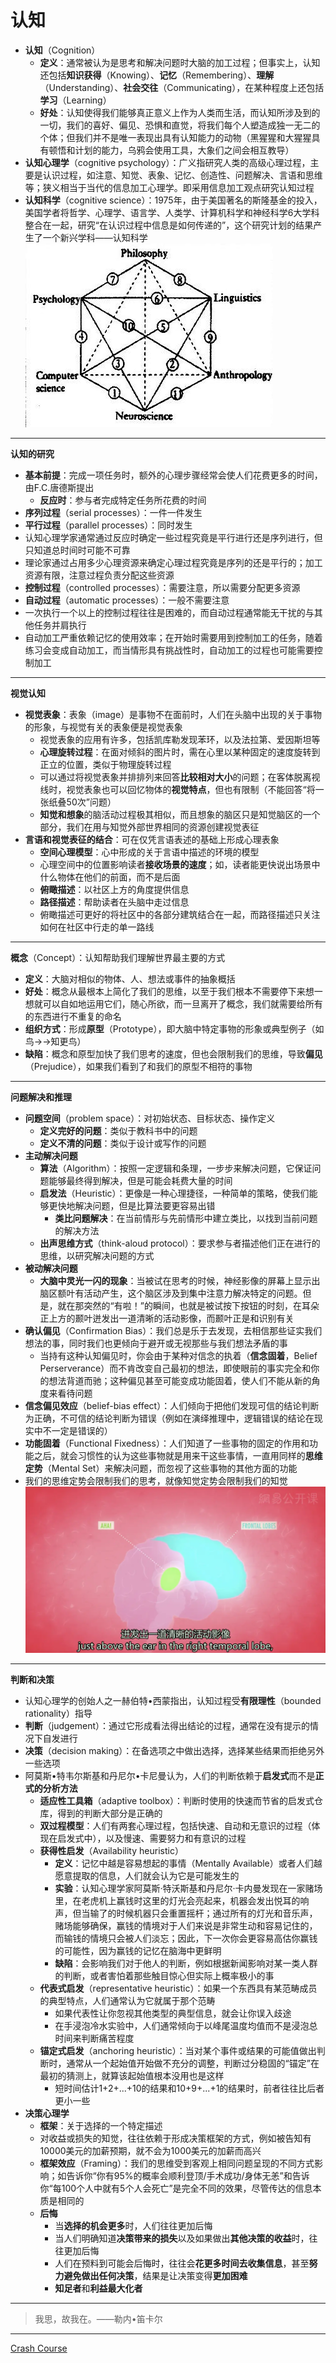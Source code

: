 # 认知
* **认知**（Cognition）
  * **定义**：通常被认为是思考和解决问题时大脑的加工过程；但事实上，认知还包括**知识获得**（Knowing）、**记忆**（Remembering）、**理解**（Understanding）、**社会交往**（Communicating），在某种程度上还包括**学习**（Learning）
  * **好处**：认知使得我们能够真正意义上作为人类而生活，而认知所涉及到的一切，我们的喜好、偏见、恐惧和直觉，将我们每个人塑造成独一无二的个体；但我们并不是唯一表现出具有认知能力的动物（黑猩猩和大猩猩具有顿悟和计划的能力，乌鸦会使用工具，大象们之间会相互教导）
* **认知心理学**（cognitive psychology）：广义指研究人类的高级心理过程，主要是认识过程，如注意、知觉、表象、记忆、创造性、问题解决、言语和思维等；狭义相当于当代的信息加工心理学。即采用信息加工观点研究认知过程
* **认知科学**（cognitive science）：1975年，由于美国著名的斯隆基金的投入，美国学者将哲学、心理学、语言学、人类学、计算机科学和神经科学6大学科整合在一起，研究“在认识过程中信息是如何传递的”，这个研究计划的结果产生了一个新兴学科——认知科学
![](images/cognitive%20science.jpg)
---
**认知的研究**
* **基本前提**：完成一项任务时，额外的心理步骤经常会使人们花费更多的时间，由F.C.唐德斯提出
  * **反应时**：参与者完成特定任务所花费的时间
* **序列过程**（serial processes）：一件一件发生
* **平行过程**（parallel processes）：同时发生
* 认知心理学家通常通过反应时确定一些过程究竟是平行进行还是序列进行，但只知道总时间时可能不可靠
* 理论家通过占用多少心理资源来确定心理过程究竟是序列的还是平行的；加工资源有限，注意过程负责分配这些资源
* **控制过程**（controlled processes）：需要注意，所以需要分配更多资源
* **自动过程**（automatic processes）：一般不需要注意
* 一次执行一个以上的控制过程往往是困难的，而自动过程通常能无干扰的与其他任务并肩执行
* 自动加工严重依赖记忆的使用效率；在开始时需要用到控制加工的任务，随着练习会变成自动加工，而当情形具有挑战性时，自动加工的过程也可能需要控制加工
---
**视觉认知**
* **视觉表象**：表象（image）是事物不在面前时，人们在头脑中出现的关于事物的形象，与视觉有关的表象便是视觉表象
  * 视觉表象的应用有许多，包括凯库勒发现苯环，以及法拉第、爱因斯坦等
  * **心理旋转过程**：在面对倾斜的图片时，需在心里以某种固定的速度旋转到正立的位置，类似于物理旋转过程
  * 可以通过将视觉表象并排排列来回答**比较相对大小**的问题；在客体脱离视线时，视觉表象也可以回忆物体的**视觉特点**，但也有限制（不能回答“将一张纸叠50次”问题）
  * **知觉和想象**的脑活动过程极其相似，而且想象的脑区只是知觉脑区的一个部分，我们在用与知觉外部世界相同的资源创建视觉表征
* **言语和视觉表征的结合**：可在仅凭言语表述的基础上形成心理表象
  * **空间心理模型**：心中形成的关于言语中描述的环境的模型
  * 心理空间中的位置影响读者**接收场景的速度**；如，读者能更快说出场景中什么物体在他们的前面，而不是后面
  * **俯瞰描述**：以社区上方的角度提供信息
  * **路径描述**：帮助读者在头脑中走过信息
  * 俯瞰描述可更好的将社区中的各部分建筑结合在一起，而路径描述只关注如何在社区中行走的单一路线
---

**概念**（Concept）：认知帮助我们理解世界最主要的方式
* **定义**：大脑对相似的物体、人、想法或事件的抽象概括
* **好处**：概念从最根本上简化了我们的思维，以至于我们根本不需要停下来想一想就可以自如地运用它们，随心所欲，而一旦离开了概念，我们就需要给所有的东西进行不重复的命名
* **组织方式**：形成**原型**（Prototype），即大脑中特定事物的形象或典型例子（如鸟→→知更鸟）
* **缺陷**：概念和原型加快了我们思考的速度，但也会限制我们的思维，导致**偏见**（Prejudice），如果我们看到了和我们的原型不相符的事物
---
**问题解决和推理**
* **问题空间**（problem space）：对初始状态、目标状态、操作定义
  * **定义完好的问题**：类似于教科书中的问题
  * **定义不清的问题**：类似于设计或写作的问题
* **主动解决问题**
  * **算法**（Algorithm）：按照一定逻辑和条理，一步步来解决问题，它保证问题能够最终得到解决，但是可能会耗费大量的时间
  * **启发法**（Heuristic）：更像是一种心理捷径，一种简单的策略，使我们能够更快地解决问题，但是比算法要更容易出错
    * **类比问题解决**：在当前情形与先前情形中建立类比，以找到当前问题的解决方法
  * **出声思维方式**（think-aloud protocol）：要求参与者描述他们正在进行的思维，以研究解决问题的方式
* **被动解决问题**
  * **大脑中灵光一闪的现象**：当被试在思考的时候，神经影像的屏幕上显示出脑区额叶有活动产生，这个脑区涉及到集中注意力解决特定的问题。但是，就在那突然的“有啦！”的瞬间，也就是被试按下按钮的时刻，在耳朵正上方的颞叶迸发出一道清晰的活动影像，而颞叶正是和识别有关
* **确认偏见**（Confirmation Bias）：我们总是乐于去发现，去相信那些证实我们想法的事，同时我们也更倾向于避开或无视那些与我们想法矛盾的事
  * 当持有这种认知偏见时，你会由于某种对信念的执着（**信念固着**，Belief Perserverance）而不肯改变自己最初的想法，即使眼前的事实完全和你的想法背道而驰；这种偏见甚至可能变成功能固着，使人们不能从新的角度来看待问题
*  **信念偏见效应**（belief-bias effect）：人们倾向于把他们发现可信的结论判断为正确，不可信的结论判断为错误（例如在演绎推理中，逻辑错误的结论在现实中不一定是错误的）
* **功能固着**（Functional Fixedness）：人们知道了一些事物的固定的作用和功能之后，就会习惯性的认为这些事物就是用来干这些事情，一直用同样的**思维定势**（Mental Set）来解决问题，而忽视了这些事物的其他方面的功能
* 我们的思维定势会限制我们的思考，就像知觉定势会限制我们的知觉
![](images/Problem.png)
---
**判断和决策**
* 认知心理学的创始人之一赫伯特•西蒙指出，认知过程受**有限理性**（bounded rationality）指导
* **判断**（judgement）：通过它形成看法得出结论的过程，通常在没有提示的情况下自发进行
* **决策**（decision making）：在备选项之中做出选择，选择某些结果而拒绝另外一些选项
* 阿莫斯•特韦尔斯基和丹尼尔•卡尼曼认为，人们的判断依赖于**启发式**而不是**正式的分析方法**
  * **适应性工具箱**（adaptive toolbox）：判断时使用的快速而节省的启发式仓库，得到的判断大部分是正确的
  * **双过程模型**：人们有两套心理过程，包括快速、自动和无意识的过程（体现在启发式中），以及慢速、需要努力和有意识的过程
  * **获得性启发**（Availability heuristic）
    * **定义**：记忆中越是容易想起的事情（Mentally Available）或者人们越愿意提取的信息，人们就会认为它是可能发生的
    * **实验**：认知心理学家阿莫斯·特沃斯基和丹尼尔·卡内曼发现在一家赌场里，在老虎机上赢钱时这里的灯光会亮起来，机器会发出悦耳的响声，但当输了的时候机器只会重置摇杆；通过所有的灯光和音乐声，赌场能够确保，赢钱的情境对于人们来说是非常生动和容易记住的，而输钱的情境只会被人们淡忘；因此，下一次你会更容易高估你赢钱的可能性，因为赢钱的记忆在脑海中更鲜明
    * **缺陷**：会影响我们对于他人的判断，例如根据新闻影响对某一类人群的判断，或者害怕着那些触目惊心但实际上概率极小的事
  * **代表式启发**（representative heuristic）：如果一个东西具有某范畴成员的典型特点，人们通常认为它就属于那个范畴
    * 如果代表性让你忽视其他类型的典型信息，就会让你误入歧途
    * 在手浸泡冷水实验中，人们通常倾向于以峰尾温度均值而不是浸泡总时间来判断痛苦程度
  * **锚定式启发**（anchoring heuristic）：当对某个事件或结果的可能值做出判断时，通常从一个起始值开始做不充分的调整，判断过分稳固的“锚定”在最初的猜测上，就算该起始值根本没用也是这样
    * 短时间估计1+2+...+10的结果和10+9+...+1的结果时，前者往往比后者更小一些
* **决策心理学**
  * **框架**：关于选择的一个特定描述
  * 对收益或损失的知觉，往往依赖于形成决策框架的方式，例如被告知有10000美元的加薪预期，就不会为1000美元的加薪而高兴
  * **框架效应**（Framing）：我们的思维受到客观上相同问题呈现的不同方式影响；如告诉你“你有95%的概率会顺利登顶/手术成功/身体无恙”和告诉你“每100个人中就有5个人会死亡”是完全不同的效果，尽管传达的信息本质是相同的
  * **后悔**
    * 当**选择的机会更多**时，人们往往更加后悔
    * 当人们明确知道**决策带来的损失**以及如果做出**其他决策的收益**时，往往更加后悔
    * 人们在预料到可能会后悔时，往往会**花更多时间去收集信息**，甚至**努力避免做出任何决策**，结果是让决策变得**更加困难**
    * **知足者**和**利益最大化者**
---
>我思，故我在。——勒内•笛卡尔
---
[Crash Course](https://www.bilibili.com/video/BV1Zs411c7W6?p=16)